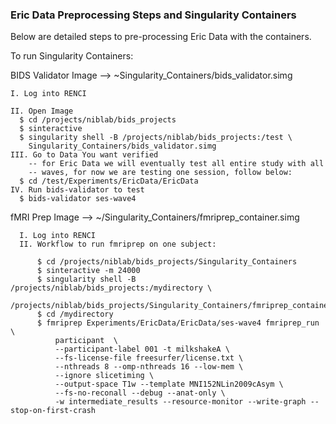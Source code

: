 ### Eric Data Preprocessing Steps and Singularity Containers
Below are detailed steps to pre-processing Eric Data with the containers.


To run Singularity Containers:

BIDS Validator
  Image --> ~Singularity_Containers/bids_validator.simg

    I. Log into RENCI

    II. Open Image
      $ cd /projects/niblab/bids_projects
      $ sinteractive
      $ singularity shell -B /projects/niblab/bids_projects:/test \
        Singularity_Containers/bids_validator.simg
    III. Go to Data You want verified
        -- for Eric Data we will eventually test all entire study with all
        -- waves, for now we are testing one session, follow below:
      $ cd /test/Experiments/EricData/EricData
    IV. Run bids-validator to test
      $ bids-validator ses-wave4




fMRI Prep
  Image --> ~/Singularity_Containers/fmriprep_container.simg

      I. Log into RENCI
      II. Workflow to run fmriprep on one subject:

          $ cd /projects/niblab/bids_projects/Singularity_Containers
          $ sinteractive -m 24000
          $ singularity shell -B /projects/niblab/bids_projects:/mydirectory \
           /projects/niblab/bids_projects/Singularity_Containers/fmriprep_container.simg
          $ cd /mydirectory
          $ fmriprep Experiments/EricData/EricData/ses-wave4 fmriprep_run \
              participant  \
              --participant-label 001 -t milkshakeA \
              --fs-license-file freesurfer/license.txt \
              --nthreads 8 --omp-nthreads 16 --low-mem \
              --ignore slicetiming \
              --output-space T1w --template MNI152NLin2009cAsym \
              --fs-no-reconall --debug --anat-only \
              -w intermediate_results --resource-monitor --write-graph --stop-on-first-crash

